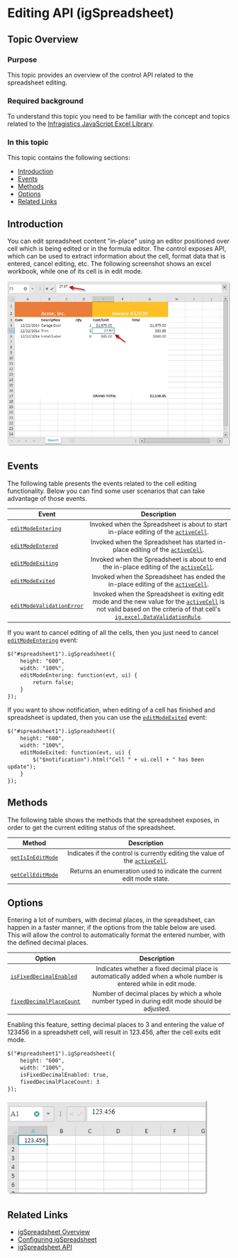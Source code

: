﻿<!--
|metadata|
{
    "fileName": "igspreadsheet-editing",
    "controlName": "igSpreadsheet",
    "tags": []
}
|metadata|
-->

# Editing API (igSpreadsheet)

## Topic Overview
### Purpose
This topic provides an overview of the control API related to the spreadsheet editing.

### Required background
To understand this topic you need to be familiar with the concept and topics related to the [Infragistics JavaScript Excel Library](javascript-excel-library.html).

### In this topic

This topic contains the following sections:

-   [Introduction](#introduction)
-   [Events](#events)
-   [Methods](#methods)
-   [Options](#navigation)
- 	[Related Links](#related_link)


## <a id="introduction"></a>Introduction
You can edit spreadsheet content "in-place" using an editor positioned over cell which is being edited or in the formula editor. The control exposes API, which can be used to extract information about the cell, format data that is entered, cancel editing, etc. The following screenshot shows an excel workbook, while one of its cell is in edit mode.

![](../images/igSpreadsheet_editing.png)

## <a id="events"></a>Events
The following table presents the events related to the cell editing functionality. Below you can find some user scenarios that can take advantage of those events.

| Event			| Description     																	|
| ------------- 	|:-------------:																	|
| [`editModeEntering`](ui.igspreadsheet#events:editModeEntering)  | Invoked when the Spreadsheet is about to start in-place editing of the [`activeCell`](ui.igspreadsheet#options:activeCell).    |
| [`editModeEntered`](ui.igspreadsheet#events:editModeEntered)    | Invoked when the Spreadsheet has started in-place editing of the [`activeCell`](ui.igspreadsheet#options:activeCell). 	|
| [`editModeExiting`](ui.igspreadsheet#events:editModeExiting)    | Invoked when the Spreadsheet is about to end the in-place editing of the [`activeCell`](ui.igspreadsheet#options:activeCell). 	|
| [`editModeExited`](ui.igspreadsheet#events:editModeExited)      | Invoked when the Spreadsheet has ended the in-place editing of the [`activeCell`](ui.igspreadsheet#options:activeCell). 	|
| [`editModeValidationError`](ui.igspreadsheet#events:editModeValidationError)    |  Invoked when the Spreadsheet is exiting edit mode and the new value for the [`activeCell`](ui.igspreadsheet#options:activeCell) is not valid based on the criteria of that cell's [`ig.excel.DataValidationRule`](ig.excel.DataValidationRule).	|

If you want to cancel editing of all the cells, then you just need to cancel [`editModeEntering`](ui.igspreadsheet#events:editModeEntering) event:
```
$("#spreadsheet1").igSpreadsheet({
    height: "600",
    width: "100%",
    editModeEntering: function(evt, ui) {
        return false;
    }
});
```

If you want to show notification, when editing of a cell has finished and spreadsheet is updated, then you can use the [`editModeExited`](ui.igspreadsheet#events:editModeExited) event:
```
$("#spreadsheet1").igSpreadsheet({
    height: "600",
    width: "100%",
    editModeExited: function(evt, ui) {
        $("$notification").html("Cell " + ui.cell + " has been update");
    }
});
```

## <a id="methods"></a>Methods
The following table shows the methods that the spreadsheet exposes, in order to get the current editing status of the spreadsheet.

| Method			| Description     																	|
| ------------- 	|:-------------:																	|
| [`getIsInEditMode`](ui.igspreadsheet#methods:getIsInEditMode)  | Indicates if the control is currently editing the value of the [`activeCell`](ui.igspreadsheet#options:activeCell).    |
| [`getCellEditMode`](ui.igspreadsheet#methods:getCellEditMode)    | Returns an enumeration used to indicate the current edit mode state. 	|


## <a id="options"></a>Options
Entering a lot of numbers, with decimal places, in the spreadsheet, can happen in a faster manner, if the options from the table below are used. This will allow the control to automatically format the entered number, with the defined decimal places.

| Option			| Description     																	|
| ------------- 	|:-------------:																	|
| [`isFixedDecimalEnabled`](ui.igspreadsheet#options:isFixedDecimalEnabled)  | Indicates whether a fixed decimal place is automatically added when a whole number is entered while in edit mode.   |
| [`fixedDecimalPlaceCount`](ui.igspreadsheet#options:fixedDecimalPlaceCount)    | Number of decimal places by which a whole number typed in during edit mode should be adjusted. 	|

Enabling this feature, setting decimal places to 3 and entering the value of 123456 in a spreadshett cell, will result in 123.456, after the cell exits edit mode.

```
$("#spreadsheet1").igSpreadsheet({
    height: "600",
    width: "100%",
    isFixedDecimalEnabled: true,
    fixedDecimalPlaceCount: 3
});
```

![](../images/igSpreadsheet_decimals.png)

## <a id="related_link"></a>Related Links

-	[igSpreadsheet Overview](igspreadsheet-overview.html)
-   [Configuring igSpreadsheet](configuring-igspreadsheet.html)
-   [igSpreadsheet API](%%jQueryApiUrl%%/ui.igspreadsheet)
